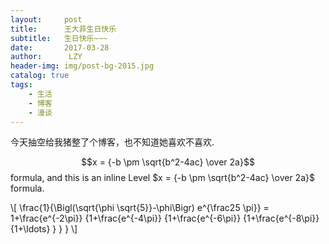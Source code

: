 ```yaml
---
layout:     post
title:      王大菲生日快乐
subtitle:   生日快乐~~~
date:       2017-03-28
author:      LZY  
header-img: img/post-bg-2015.jpg
catalog: true
tags:
    - 生活
    - 博客
    - 漫谈
---
```



今天抽空给我猪整了个博客，也不知道她喜欢不喜欢.


$$x = {-b \pm \sqrt{b^2-4ac} \over 2a}$$ formula, and this is an inline Level $x = {-b \pm \sqrt{b^2-4ac} \over 2a}$ formula.

\\[ \frac{1}{\Bigl(\sqrt{\phi \sqrt{5}}-\phi\Bigr) e^{\frac25 \pi}} =
1+\frac{e^{-2\pi}} {1+\frac{e^{-4\pi}} {1+\frac{e^{-6\pi}}
{1+\frac{e^{-8\pi}} {1+\ldots} } } } \\]




